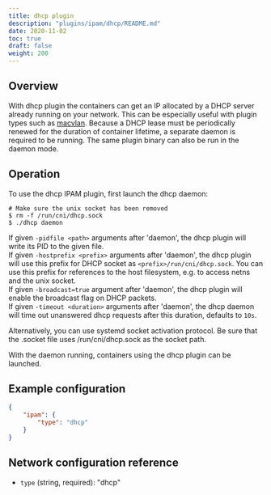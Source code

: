 ```yaml
---
title: dhcp plugin
description: "plugins/ipam/dhcp/README.md"
date: 2020-11-02
toc: true
draft: false
weight: 200
---
```


## Overview

With dhcp plugin the containers can get an IP allocated by a DHCP server already running on your network.
This can be especially useful with plugin types such as [macvlan](/plugins/current/main/macvlan/).
Because a DHCP lease must be periodically renewed for the duration of container lifetime, a separate daemon is required to be running.
The same plugin binary can also be run in the daemon mode.

## Operation
To use the dhcp IPAM plugin, first launch the dhcp daemon:

```
# Make sure the unix socket has been removed
$ rm -f /run/cni/dhcp.sock
$ ./dhcp daemon
```

If given `-pidfile <path>` arguments after 'daemon', the dhcp plugin will write
its PID to the given file.  
If given `-hostprefix <prefix>` arguments after 'daemon', the dhcp plugin will
use this prefix for DHCP socket as `<prefix>/run/cni/dhcp.sock`. You can use
this prefix for references to the host filesystem, e.g. to access netns and the
unix socket.  
If given `-broadcast=true` argument after 'daemon', the dhcp plugin will
enable the broadcast flag on DHCP packets.  
If given `-timeout <duration>` arguments after 'daemon', the dhcp daemon will
time out unanswered dhcp requests after this duration, defaults to `10s`.

Alternatively, you can use systemd socket activation protocol.
Be sure that the .socket file uses /run/cni/dhcp.sock as the socket path.

With the daemon running, containers using the dhcp plugin can be launched.

## Example configuration

```json
{
	"ipam": {
		"type": "dhcp"
	}
}
```

## Network configuration reference

* `type` (string, required): "dhcp"

